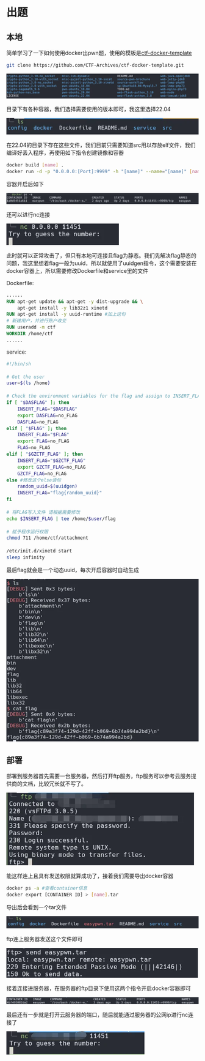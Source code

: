 # 出题

## 本地

简单学习了一下如何使用docker出pwn题，使用的模板是[ctf-docker-template](https://github.com/CTF-Archives/ctf-docker-template)

~~~bash
git clone https://github.com/CTF-Archives/ctf-docker-template.git
~~~

![](./assets/template.png)

目录下有各种容器，我们选择需要使用的版本即可，我这里选择22.04

![](./assets/template-src.png)

在22.04的目录下存在这些文件，我们目前只需要知道src用以存放elf文件，我们编译好丢入程序，再使用如下指令创建镜像和容器

~~~bash
docker build [name] .
docker run -d -p "0.0.0.0:[Port]:9999" -h "[name]" --name="[name]" [name]
~~~

容器开启后如下

![](./assets/docker-container.png)

还可以进行nc连接

![](./assets/docker-nc.png)

此时就可以正常攻击了，但只有本地可连接且flag为静态。我们先解决flag静态的问题，我这里想着flag一般为uuid，所以就使用了uuidgen指令，这个需要安装在docker容器上，所以需要修改Dockerfile和service里的文件

Dockerfile:

~~~Dockerfile
......
RUN apt-get update && apt-get -y dist-upgrade && \
    apt-get install -y lib32z1 xinetd
RUN apt-get install -y uuid-runtime #加上这句
# 新建用户，并进行账户改变
RUN useradd -m ctf
WORKDIR /home/ctf
......
~~~

service:

~~~bash
#!/bin/sh

# Get the user
user=$(ls /home)

# Check the environment variables for the flag and assign to INSERT_FLAG
if [ "$DASFLAG" ]; then
	INSERT_FLAG="$DASFLAG"
	export DASFLAG=no_FLAG
	DASFLAG=no_FLAG
elif [ "$FLAG" ]; then
	INSERT_FLAG="$FLAG"
	export FLAG=no_FLAG
	FLAG=no_FLAG
elif [ "$GZCTF_FLAG" ]; then
	INSERT_FLAG="$GZCTF_FLAG"
	export GZCTF_FLAG=no_FLAG
	GZCTF_FLAG=no_FLAG
else #修改这个else语句
	random_uuid=$(uuidgen)
	INSERT_FLAG="flag{random_uuid}"
fi

# 将FLAG写入文件 请根据需要修改
echo $INSERT_FLAG | tee /home/$user/flag

# 赋予程序运行权限
chmod 711 /home/ctf/attachment

/etc/init.d/xinetd start
sleep infinity
~~~

最后flag就会是一个动态uuid，每次开启容器时自动生成

![](./assets/dynamic-flag.png)

## 部署

部署到服务器首先需要一台服务器，然后打开ftp服务，ftp服务可以参考云服务提供商的文档，比较冗长就不写了。

![](./assets/ftp.png)

能这样连上且具有发送权限就算成功了，接着我们需要导出docker容器

~~~bash
docker ps -a #查看container信息
docker export [CONTAINER ID] > [name].tar
~~~

导出后会看到一个tar文件

![](./assets/export.png)

ftp连上服务器发送这个文件即可

![](./assets/ftp-send.png)

接着连接进服务器，在服务器的ftp目录下使用这两个指令开启docker容器即可

![](./assets/service-container.png)

最后还有一步就是打开云服务器的端口，随后就能通过服务器的公网ip进行nc连接了

![](./assets/service-nc.png)